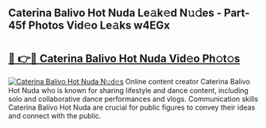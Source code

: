 ## Caterina Balivo Hot Nuda Le𝚊k𝚎d N𝚞𝚍es - Part-45f Photos Vid𝚎o Le𝚊ks w4EGx

# <h2><a href="http://fbbgyba.evod.top/?m=Caterina+Balivo+Hot+Nuda">🔗 👉🔴 Caterina Balivo Hot Nuda Vid𝚎o Ph𝚘t𝚘s</a></h2>

[![Caterina Balivo Hot Nuda N𝚞d𝚎s](https://i.imgur.com/8V9OHl7.gif)](http://fbbgyba.evod.top/?m=Caterina+Balivo+Hot+Nuda)
Online content creator Caterina Balivo Hot Nuda who is known for sharing lifestyle and dance content, including solo and collaborative dance performances and vlogs. Communication skills Caterina Balivo Hot Nuda are crucial for public figures to convey their ideas and connect with the public. 
